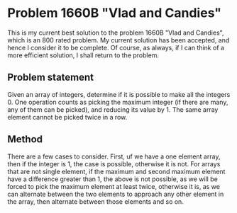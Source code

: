 # Problem 1660B "Vlad and Candies"
This is my current best solution to the problem 1660B "Vlad and Candies", which is an 800 rated problem. My current solution has been accepted, and hence I consider it to be complete. Of course, as always, if I can think of a more efficient solution, I shall return to the problem. 

## Problem statement
Given an array of integers, determine if it is possible to make all the integers $0$. One operation counts as picking the maximum integer (if there are many, any of them can be picked), and reducing its value by $1$. The same array element cannot be picked twice in a row.

## Method
There are a few cases to consider. First, uf we have a one element array, then if the integer is $1$, the case is possible, otherwise it is not. For arrays that are not single element, if the maximum and second maximum element have a difference greater than $1$, the above is not possible, as we will be forced to pick the maximum element at least twice, otherwise it is, as we can alternate between the two elements to approach any other element in the array, then alternate between those elements and so on.